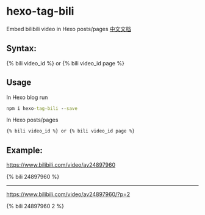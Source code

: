 # hexo-tag-bili
Embed bilibili video in Hexo posts/pages [中文文档](https://github.com/honjun/hexo-tag-bili/blob/master/README-zh_cn.md)

## Syntax:
{% bili video_id %} or {% bili video_id page %}

## Usage
In Hexo blog run
```cmd
npm i hexo-tag-bili --save
```
In Hexo posts/pages
```markdown
{% bili video_id %} or {% bili video_id page %}
```
## Example: 
https://www.bilibili.com/video/av24897960

{% bili 24897960 %}

-----------

https://www.bilibili.com/video/av24897960/?p=2

{% bili 24897960 2 %}

